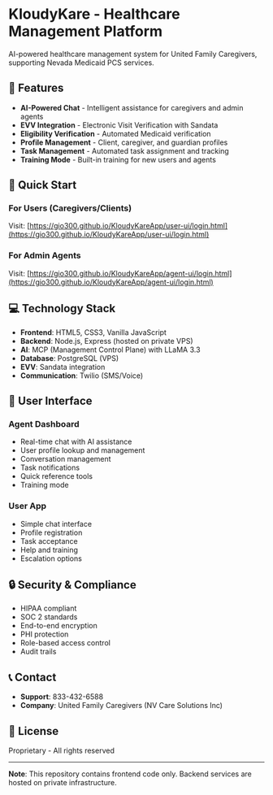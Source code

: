 # KloudyKare - Healthcare Management Platform

AI-powered healthcare management system for United Family Caregivers, supporting Nevada Medicaid PCS services.

## 🌟 Features

- **AI-Powered Chat** - Intelligent assistance for caregivers and admin agents
- **EVV Integration** - Electronic Visit Verification with Sandata
- **Eligibility Verification** - Automated Medicaid verification
- **Profile Management** - Client, caregiver, and guardian profiles
- **Task Management** - Automated task assignment and tracking
- **Training Mode** - Built-in training for new users and agents

## 🚀 Quick Start

### For Users (Caregivers/Clients)
Visit: [https://gio300.github.io/KloudyKareApp/user-ui/login.html](https://gio300.github.io/KloudyKareApp/user-ui/login.html)

### For Admin Agents
Visit: [https://gio300.github.io/KloudyKareApp/agent-ui/login.html](https://gio300.github.io/KloudyKareApp/agent-ui/login.html)

## 💻 Technology Stack

- **Frontend**: HTML5, CSS3, Vanilla JavaScript
- **Backend**: Node.js, Express (hosted on private VPS)
- **AI**: MCP (Management Control Plane) with LLaMA 3.3
- **Database**: PostgreSQL (VPS)
- **EVV**: Sandata integration
- **Communication**: Twilio (SMS/Voice)

## 📱 User Interface

### Agent Dashboard
- Real-time chat with AI assistance
- User profile lookup and management
- Conversation management
- Task notifications
- Quick reference tools
- Training mode

### User App
- Simple chat interface
- Profile registration
- Task acceptance
- Help and training
- Escalation options

## 🔒 Security & Compliance

- HIPAA compliant
- SOC 2 standards
- End-to-end encryption
- PHI protection
- Role-based access control
- Audit trails

## 📞 Contact

- **Support**: 833-432-6588
- **Company**: United Family Caregivers (NV Care Solutions Inc)

## 📄 License

Proprietary - All rights reserved

---

**Note**: This repository contains frontend code only. Backend services are hosted on private infrastructure.
